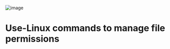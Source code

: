 
![image](https://github.com/user-attachments/assets/c5c55988-5a5b-4208-b5bd-34aa620694ac)



# Use-Linux commands to manage file permissions

